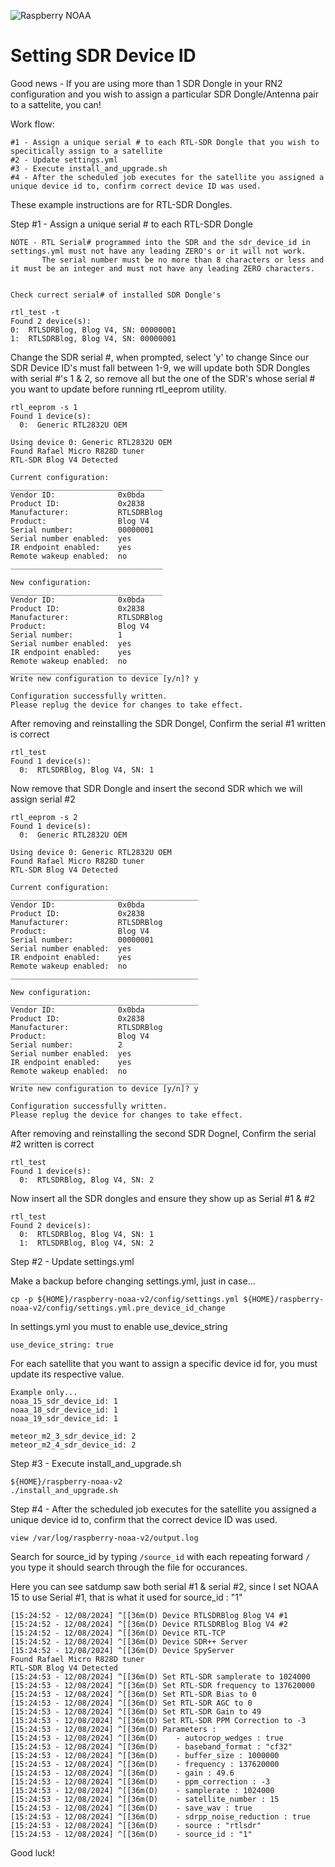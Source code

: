 ![Raspberry NOAA](../assets/header_1600_v2.png)

# Setting SDR Device ID

Good news - If you are using more than 1 SDR Dongle in your RN2 configuration and you wish to assign a particular SDR Dongle/Antenna pair to a sattelite, you can!

  Work flow:

    #1 - Assign a unique serial # to each RTL-SDR Dongle that you wish to specitically assign to a satellite  
    #2 - Update settings.yml 
    #3 - Execute install_and_upgrade.sh
    #4 - After the scheduled job executes for the satellite you assigned a unique device id to, confirm correct device ID was used.

  These example instructions are for RTL-SDR Dongles. 

  Step #1 - Assign a unique serial # to each RTL-SDR Dongle

    NOTE - RTL Serial# programmed into the SDR and the sdr_device_id in settings.yml must not have any leading ZERO's or it will not work.  
           The serial number must be no more than 8 characters or less and it must be an integer and must not have any leading ZERO characters.


    Check currect serial# of installed SDR Dongle's

	rtl_test -t
	Found 2 device(s):
  	0:  RTLSDRBlog, Blog V4, SN: 00000001
  	1:  RTLSDRBlog, Blog V4, SN: 00000001

Change the SDR serial #, when prompted, select 'y' to change
Since our SDR Device ID's must fall between 1-9, we will update both SDR Dongles with serial #'s 1 & 2,
so remove all but the one of the SDR's whose serial # you want to update before running rtl_eeprom utility.

	rtl_eeprom -s 1
	Found 1 device(s):
	  0:  Generic RTL2832U OEM

	Using device 0: Generic RTL2832U OEM
	Found Rafael Micro R828D tuner
	RTL-SDR Blog V4 Detected

	Current configuration:
	__________________________________
	Vendor ID:              0x0bda
	Product ID:             0x2838
	Manufacturer:           RTLSDRBlog
	Product:                Blog V4
	Serial number:          00000001
	Serial number enabled:  yes
	IR endpoint enabled:    yes
	Remote wakeup enabled:  no
 	__________________________________

	New configuration:
	__________________________________
	Vendor ID:              0x0bda
	Product ID:             0x2838
	Manufacturer:           RTLSDRBlog
	Product:                Blog V4
	Serial number:          1
	Serial number enabled:  yes
	IR endpoint enabled:    yes
	Remote wakeup enabled:  no
	__________________________________
	Write new configuration to device [y/n]? y

	Configuration successfully written.
	Please replug the device for changes to take effect.
	

After removing and reinstalling the SDR Dongel, Confirm the serial #1 written is correct

	rtl_test
	Found 1 device(s):
	  0:  RTLSDRBlog, Blog V4, SN: 1

Now remove that SDR Dongle and insert the second SDR which we will assign serial #2 

	rtl_eeprom -s 2
	Found 1 device(s):
	  0:  Generic RTL2832U OEM

	Using device 0: Generic RTL2832U OEM
	Found Rafael Micro R828D tuner
	RTL-SDR Blog V4 Detected

	Current configuration:
	__________________________________________
	Vendor ID:              0x0bda
	Product ID:             0x2838
	Manufacturer:           RTLSDRBlog
	Product:                Blog V4
	Serial number:          00000001
	Serial number enabled:  yes
	IR endpoint enabled:    yes
	Remote wakeup enabled:  no
	__________________________________________

	New configuration:
	__________________________________________
	Vendor ID:              0x0bda
	Product ID:             0x2838
	Manufacturer:           RTLSDRBlog
	Product:                Blog V4
	Serial number:          2
	Serial number enabled:  yes
	IR endpoint enabled:    yes
	Remote wakeup enabled:  no
	__________________________________________
	Write new configuration to device [y/n]? y

	Configuration successfully written.
	Please replug the device for changes to take effect.


After removing and reinstalling the second SDR Dognel, Confirm the serial #2 written is correct

	rtl_test
	Found 1 device(s):
	  0:  RTLSDRBlog, Blog V4, SN: 2


Now insert all the SDR dongles and ensure they show up as Serial #1 & #2

	rtl_test
	Found 2 device(s):
	  0:  RTLSDRBlog, Blog V4, SN: 1
	  1:  RTLSDRBlog, Blog V4, SN: 2


  Step #2 - Update settings.yml 

Make a backup before changing settings.yml, just in case...

	cp -p ${HOME}/raspberry-noaa-v2/config/settings.yml ${HOME}/raspberry-noaa-v2/config/settings.yml.pre_device_id_change

In settings.yml you must to enable use_device_string

	use_device_string: true

For each satellite that you want to assign a specific device id for, you must update its respective value. 

	Example only...
 	noaa_15_sdr_device_id: 1
	noaa_18_sdr_device_id: 1
	noaa_19_sdr_device_id: 1

	meteor_m2_3_sdr_device_id: 2
	meteor_m2_4_sdr_device_id: 2
 

  Step #3 - Execute install_and_upgrade.sh

	${HOME}/raspberry-noaa-v2
	./install_and_upgrade.sh

  Step #4 - After the scheduled job executes for the satellite you assigned a unique device id to, confirm that the correct device ID was used.

       
	view /var/log/raspberry-noaa-v2/output.log

Search for source_id by typing `/source_id`   with each repeating forward `/` you type it should search through the file for occurances.

Here you can see satdump saw both serial #1 & serial #2, since I set NOAA 15 to use Serial #1, that is what it used for source_id : "1"

	[15:24:52 - 12/08/2024] ^[[36m(D) Device RTLSDRBlog Blog V4 #1
	[15:24:52 - 12/08/2024] ^[[36m(D) Device RTLSDRBlog Blog V4 #2
	[15:24:52 - 12/08/2024] ^[[36m(D) Device RTL-TCP
	[15:24:52 - 12/08/2024] ^[[36m(D) Device SDR++ Server
	[15:24:52 - 12/08/2024] ^[[36m(D) Device SpyServer
	Found Rafael Micro R828D tuner
	RTL-SDR Blog V4 Detected
	[15:24:53 - 12/08/2024] ^[[36m(D) Set RTL-SDR samplerate to 1024000
	[15:24:53 - 12/08/2024] ^[[36m(D) Set RTL-SDR frequency to 137620000
	[15:24:53 - 12/08/2024] ^[[36m(D) Set RTL-SDR Bias to 0
	[15:24:53 - 12/08/2024] ^[[36m(D) Set RTL-SDR AGC to 0
	[15:24:53 - 12/08/2024] ^[[36m(D) Set RTL-SDR Gain to 49
	[15:24:53 - 12/08/2024] ^[[36m(D) Set RTL-SDR PPM Correction to -3
	[15:24:53 - 12/08/2024] ^[[36m(D) Parameters :
	[15:24:53 - 12/08/2024] ^[[36m(D)    - autocrop_wedges : true
	[15:24:53 - 12/08/2024] ^[[36m(D)    - baseband_format : "cf32"
	[15:24:53 - 12/08/2024] ^[[36m(D)    - buffer_size : 1000000
	[15:24:53 - 12/08/2024] ^[[36m(D)    - frequency : 137620000
	[15:24:53 - 12/08/2024] ^[[36m(D)    - gain : 49.6
	[15:24:53 - 12/08/2024] ^[[36m(D)    - ppm_correction : -3
	[15:24:53 - 12/08/2024] ^[[36m(D)    - samplerate : 1024000
	[15:24:53 - 12/08/2024] ^[[36m(D)    - satellite_number : 15
	[15:24:53 - 12/08/2024] ^[[36m(D)    - save_wav : true
	[15:24:53 - 12/08/2024] ^[[36m(D)    - sdrpp_noise_reduction : true
	[15:24:53 - 12/08/2024] ^[[36m(D)    - source : "rtlsdr"
	[15:24:53 - 12/08/2024] ^[[36m(D)    - source_id : "1"
      
Good luck!

